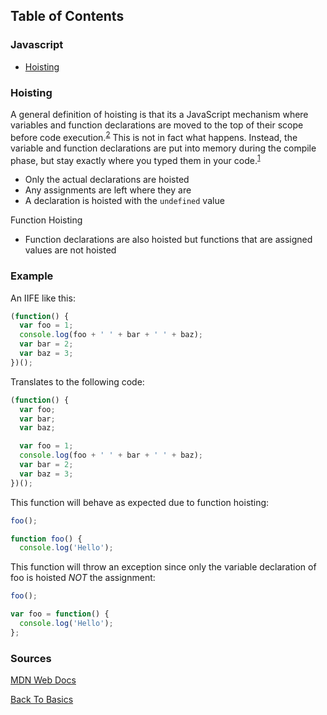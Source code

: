 <!-- @format -->

## Table of Contents

### Javascript

- [Hoisting](#hoisting)

### Hoisting

A general definition of hoisting is that its a JavaScript mechanism where variables and function declarations are
moved to the top of their scope before code execution.<sup>[2]</sup> This is not in fact what happens. Instead, the variable and function declarations are put into memory during the compile phase, but stay exactly where you typed them in your code.<sup>[1]</sup>

- Only the actual declarations are hoisted
- Any assignments are left where they are
- A declaration is hoisted with the `undefined` value

Function Hoisting

- Function declarations are also hoisted but functions that are assigned values
  are not hoisted

### Example

An IIFE like this:

```javascript
(function() {
  var foo = 1;
  console.log(foo + ' ' + bar + ' ' + baz);
  var bar = 2;
  var baz = 3;
})();
```

Translates to the following code:

```javascript
(function() {
  var foo;
  var bar;
  var baz;

  var foo = 1;
  console.log(foo + ' ' + bar + ' ' + baz);
  var bar = 2;
  var baz = 3;
})();
```

This function will behave as expected due to function hoisting:

```javascript
foo();

function foo() {
  console.log('Hello');
```

This function will throw an exception since only the variable declaration of foo
is hoisted _NOT_ the assignment:

```javascript
foo();

var foo = function() {
  console.log('Hello');
};
```
### Sources
[1]: https://developer.mozilla.org/en-US/docs/Glossary/Hoisting "MDN Web Docs"
[MDN Web Docs](https://developer.mozilla.org/en-US/docs/Glossary/Hoisting)

[2]: https://www.sitepoint.com/back-to-basics-javascript-hoisting/ "Back To Basics"
[Back To Basics](https://www.sitepoint.com/back-to-basics-javascript-hoisting/)

